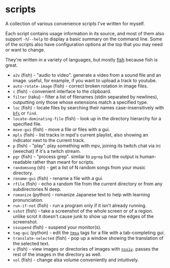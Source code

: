 # scripts

A collection of various convenience scripts I've written for myself.

Each script contains usage information in its source, and most of them also support `-h`/`--help` to display a basic summary on the command line. Some of the scripts also have configuration options at the top that you may need or want to change.

They're written in a variety of languages, but mostly [fish](https://fishshell.com/) because fish is great.

* `a2v` (fish) - "audio to video". generate a video from a sound file and an image. useful, for example, if you want to upload a track to youtube.
* `auto-rotate-image` (fish) - correct broken rotation in image files.
* `c` (fish) - convenient interface to the clipboard.
* `filter` (raku) - filter a list of filenames (stdin separated by newlines), outputting only those whose extensions match a specified type.
* `loc` (fish) - locate files by searching their names case-insensitively with [`bfs`](https://github.com/tavianator/bfs) or `find`.
* `locate-dominating-file` (fish) - look up in the directory hierarchy for a specified file.
* `move-gui` (fish) - move a file or files with a gui.
* `mpls` (fish) - list tracks in mpd's current playlist, also showing an indicator next to the current track.
* `p` (fish) - "play". play something with mpv, joining its twitch chat via irc (weechat) if it's a twitch stream.
* `pgr` (fish) - "process grep". similar to `pgrep` but the output is human-readable rather than meant for scripts.
* `randomsong` (sh) - get a list of N random songs from your music directory.
* `rename-gui` (fish) - rename a file with a gui.
* `rfile` (fish) - echo a random file from the current directory or from any subdirectories N deep.
* `romanize` (python) - romanize Japanese text to help with learning pronunciation.
* `run-if-not` (fish) - run a program only if it isn't already running.
* `sshot` (fish) - take a screenshot of the whole screen or of a region. unlike scrot it doesn't cause junk to show up near the edges of the screenshot.
* `ssuspend` (fish) - suspend your monitor(s).
* `tag-gui` (python) - edit the [`tmsu`](https://github.com/oniony/TMSU) tags for a file with a tab-completing gui.
* `translate-selected` (fish) - pop up a window showing the translation of the selected text.
* `v` (fish) - view images or directories of images with [`nsxiv`](https://github.com/nsxiv/nsxiv). passes the rest of the images in the directory as well.
* `vol` (fish) - change alsa volume conveniently and intuitively.
